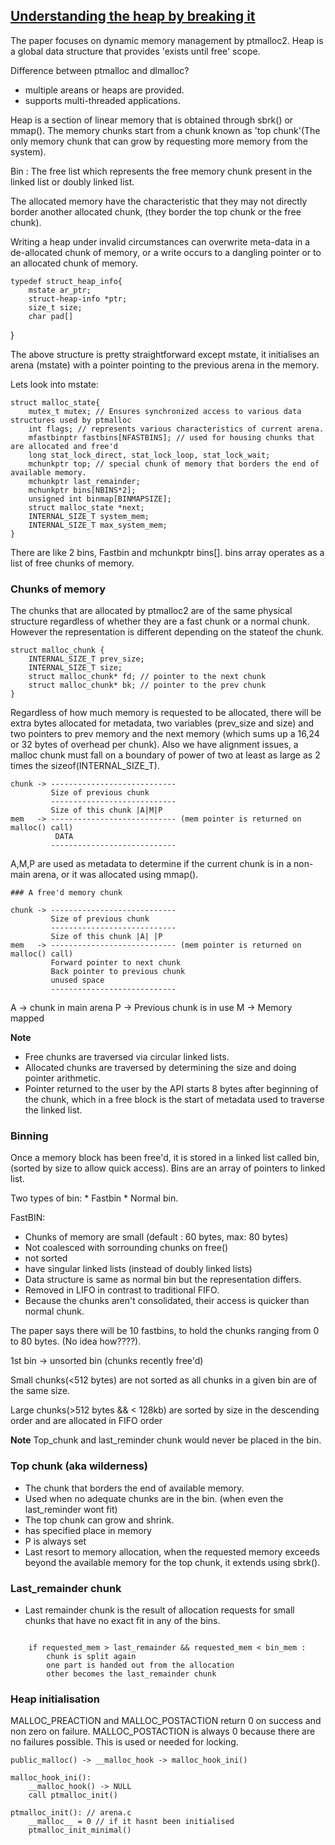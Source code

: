 ## [Understanding the heap by breaking it](http://www.blackhat.com/presentations/bh-usa-07/Ferguson/Whitepaper/bh-usa-07-ferguson-WP.pdf)

The paper focuses on dynamic memory management by ptmalloc2. Heap is a global data structure that provides 'exists until free' scope. 

Difference between ptmalloc and dlmalloc?
* multiple areans or heaps are provided.
* supports multi-threaded applications.

Heap is a section of linear memory that is obtained through sbrk() or mmap(). The memory chunks start from a chunk known as 'top chunk'(The only memory chunk that can grow by requesting more memory from the system). 

Bin : The free list which represents the free memory chunk present in the linked list or doubly linked list. 

The allocated memory have the characteristic that they may not directly border another allocated chunk, (they border the top chunk or the free chunk).

Writing a heap under invalid circumstances can overwrite meta-data in a de-allocated chunk of memory, or a write occurs to a dangling pointer or to an allocated chunk of memory.


	typedef struct_heap_info{
		mstate ar_ptr;
		struct-heap-info *ptr;
		size_t size;
		char pad[]
}


The above structure is pretty straightforward except mstate, it initialises an arena (mstate) with a pointer pointing to the previous arena in the memory. 

Lets look into mstate:


	struct malloc_state{
		mutex_t mutex; // Ensures synchronized access to various data structures used by ptmalloc
		int flags; // represents various characteristics of current arena.
		mfastbinptr fastbins[NFASTBINS]; // used for housing chunks that are allocated and free'd
		long stat_lock_direct, stat_lock_loop, stat_lock_wait;
		mchunkptr top; // special chunk of memory that borders the end of available memory. 
		mchunkptr last_remainder;
		mchunkptr bins[NBINS*2];
		unsigned int binmap[BINMAPSIZE];
		struct malloc_state *next;
		INTERNAL_SIZE_T system_mem;
		INTERNAL_SIZE_T max_system_mem;
	}


There are like 2 bins, Fastbin and mchunkptr bins[]. bins array operates as a list of free chunks of memory. 

### Chunks of memory

The chunks that are allocated by ptmalloc2 are of the same physical structure regardless of whether they are a fast chunk or a normal chunk. However the representation is different depending on the stateof the chunk. 


	struct malloc_chunk {
		INTERNAL_SIZE_T prev_size;
		INTERNAL_SIZE_T size;
		struct malloc_chunk* fd; // pointer to the next chunk 
		struct malloc_chunk* bk; // pointer to the prev chunk
	}


Regardless of how much memory is requested to be allocated, there will be extra bytes allocated for metadata, two variables (prev\_size and size) and two pointers to prev memory and the next memory (which sums up a 16,24 or 32 bytes of overhead per chunk). Also we have alignment issues, a malloc chunk must fall on a boundary of power of two at least as large as 2 times the sizeof(INTERNAL\_SIZE\_T). 



	chunk -> ----------------------------
             Size of previous chunk
			 ----------------------------
			 Size of this chunk |A|M|P
	mem   -> ---------------------------- (mem pointer is returned on malloc() call)
              DATA
		     ----------------------------
			 

A,M,P are used as metadata to determine if the current chunk is in a non-main arena, or it was allocated using mmap(). 


	### A free'd memory chunk
	
	chunk -> ----------------------------
             Size of previous chunk
			 ----------------------------
			 Size of this chunk |A| |P
	mem   -> ---------------------------- (mem pointer is returned on malloc() call)
	         Forward pointer to next chunk
			 Back pointer to previous chunk
			 unused space
		     ----------------------------

A -> chunk in main arena
P -> Previous chunk is in use
M -> Memory mapped 

**Note**

* Free chunks are traversed via circular linked lists.
* Allocated chunks are traversed by determining the size and doing pointer arithmetic.
* Pointer returned to the user by the API starts 8 bytes after beginning of the chunk, which in a free block is the start of metadata used to traverse the linked list.


### Binning

Once a memory block has been free'd, it is stored in a linked list called bin,(sorted by size to allow quick access). Bins are an array of pointers to linked list. 

Two types of bin:
	* Fastbin
	* Normal bin.
	
FastBIN:
* Chunks of memory are small (default : 60 bytes, max: 80 bytes)
* Not coalesced with sorrounding chunks on free()
* not sorted
* have singular linked lists (instead of doubly linked lists)
* Data structure is same as normal bin but the representation differs.
* Removed in LIFO in contrast to traditional FIFO.
* Because the chunks aren't consolidated, their access is quicker than normal chunk.

The paper says there will be 10 fastbins, to hold the chunks ranging from 0 to 80 bytes. (No idea how????).

1st bin -> unsorted bin (chunks recently free'd)

Small chunks(<512 bytes) are not sorted as all chunks in a given bin are of the same size. 

Large chunks(>512 bytes && < 128kb) are sorted by size in the descending order and are allocated in FIFO order

**Note**
Top\_chunk and last\_reminder chunk would never be placed in the bin. 

### Top chunk (aka wilderness)

* The chunk that borders the end of available memory. 
* Used when no adequate chunks are in the bin. (when even the last_reminder wont fit)
* The top chunk can grow and shrink.
* has specified place in memory
* P is always set
* Last resort to memory allocation, when the requested memory exceeds beyond the available memory for the top chunk, it extends using sbrk().


### Last_remainder chunk

* Last remainder chunk is the result of allocation requests for small chunks that have no exact fit in any of the bins. 

```

	if requested_mem > last_remainder && requested_mem < bin_mem :
		chunk is split again
		one part is handed out from the allocation
		other becomes the last_remainder chunk
```

### Heap initialisation

MALLOC\_PREACTION and MALLOC\_POSTACTION return 0 on success and non zero on failure. MALLOC\_POSTACTION is always 0 because there are no failures possible. This is used or needed for locking. 


	public_malloc() -> __malloc_hook -> malloc_hook_ini()
	
	malloc_hook_ini():
		__malloc_hook() -> NULL
		call ptmalloc_init() 
		
	ptmalloc_init(): // arena.c
		__malloc__ = 0 // if it hasnt been initialised
		ptmalloc_init_minimal() 


	

